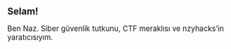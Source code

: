 <div style="display: flex; align-items: center; justify-content: space-between; gap: 32px; margin-top: 40px; flex-wrap: wrap;">

  <!-- Sol: Selamlama Metni -->
  <div style="flex: 1; min-width: 250px;">
    <h2 style="margin-bottom: 16px;">Selam! </h2>
    <p style="font-size: 1.2em;">Ben Naz. Siber güvenlik tutkunu, CTF meraklısı ve nzyhacks’in yaratıcısıyım.</p>
  </div>

  <!-- Sağ: Avatar Fotoğrafı -->
  <div style="flex: 1; min-width: 250px; text-align: center;">
    <style>
      .profile-photo {
        width: 200px; /* sabit boyut verelim ki daire net gözüksün */
        height: 200px;
        border-radius: 50%;
        object-fit: cover; /* resim taşmadan sığsın */
        box-shadow: 0 4px 12px rgba(0, 0, 0, 0.15);
        transition: transform 0.3s ease, box-shadow 0.3s ease;
      }

      .profile-photo:hover {
        transform: scale(1.05);
        box-shadow: 0 6px 18px rgba(0, 0, 0, 0.2);
      }
    </style>

    <img src="{{ '/assets/images/ben.png' | relative_url }}" alt="Naz" class="profile-photo">
  </div>

</div>

